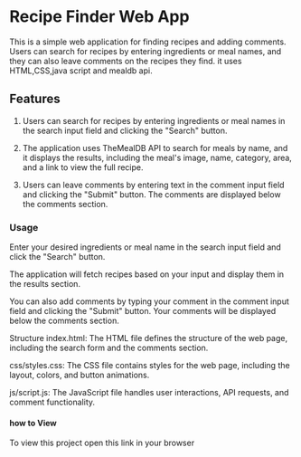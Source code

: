 # Recipe Finder Web App
This is a simple web application for finding recipes and adding comments. Users can search for recipes by entering ingredients or meal names, and they can also leave comments on the recipes they find.
it uses HTML,CSS,java script and mealdb api.

## Features
1. Users can search for recipes by entering ingredients or meal names in the search input field and clicking the "Search" button.

2. The application uses TheMealDB API to search for meals by name, and it displays the results, including the meal's image, name, category, area, and a link to view the full recipe.

3. Users can leave comments by entering text in the comment input field and clicking the "Submit" button. The comments are displayed below the comments section.


### Usage
Enter your desired ingredients or meal name in the search input field and click the "Search" button.

The application will fetch recipes based on your input and display them in the results section.

You can also add comments by typing your comment in the comment input field and clicking the "Submit" button. Your comments will be displayed below the comments section.

Structure
index.html: The HTML file defines the structure of the web page, including the search form and the comments section.

css/styles.css: The CSS file contains styles for the web page, including the layout, colors, and button animations.

js/script.js: The JavaScript file handles user interactions, API requests, and comment functionality.

#### how to View
To view this project open this link in your browser 
